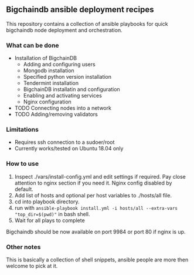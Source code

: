 ## Bigchaindb ansible deployment recipes

This repository contains a collection of ansible playbooks for quick bigchaindb node deployment and orchestration.

### What can be done

- Installation of BigchainDB
    - Adding and configuring users
    - Mongodb installation
    - Specified python version installation
    - Tendermint installation
    - BigchainDB installatin and configuration
    - Enabling and activating services
    - Nginx configuration
- TODO Connecting nodes into a network
- TODO Adding/removing validators

### Limitations

- Requires ssh connection to a sudoer/root
- Currently works/tested on Ubuntu 18.04 only
        

### How to use

1. Inspect ./vars/install-config.yml and edit settings if required.
   Pay close attention to nginx section if you need it. Nginx config disabled by default.
2. Add list of hosts and optional per host variables to ./hosts/all file.
2. cd into playbook directory.
3. run with `ansible-playbook install.yml -i hosts/all --extra-vars "top_dir=$(pwd)"` in bash shell.
4. Wait for all plays to complete

Bigchaindb should be now available on port 9984 or port 80 if nginx is up.

### Other notes

This is basically a collection of shell snippets, ansible people are more then welcome to pick at it.
